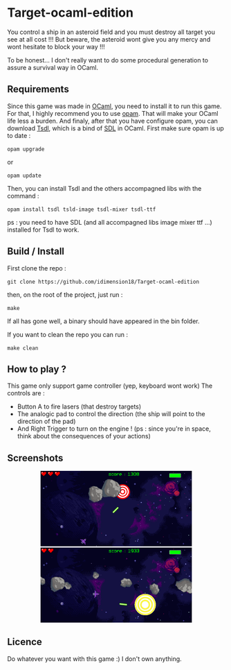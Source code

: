 # Target-ocaml-edition
You control a ship in an asteroid field and you must destroy all target you see at all cost !!!
But beware, the asteroid wont give you any mercy and wont hesitate to block your way !!!

To be honest... I don't really want to do some procedural generation to assure a survival way in OCaml. 

## Requirements
Since this game was made in [OCaml](https://ocaml.org/), you need to install it to run this game.
For that, I highly recommend you to use [opam](https://opam.ocaml.org/). That will make your OCaml life less a burden.
And finaly, after that you have configure opam, you can download [Tsdl](https://ocaml.org/p/tsdl/latest/CHANGES.md.html), which is a bind of [SDL](https://www.libsdl.org/) in OCaml.
First make sure opam is up to date : 
```
opam upgrade
```
or
```
opam update
```
Then, you can install Tsdl and the others accompagned libs with the command :

```
opam install tsdl tsld-image tsdl-mixer tsdl-ttf
```
ps : you need to have SDL (and all accompagned libs image mixer ttf ...) installed for Tsdl to work.

## Build / Install
First clone the repo :
```
git clone https://github.com/idimension18/Target-ocaml-edition
```
then, on the root of the project, just run :
```
make
```
If all has gone well, a binary should have appeared in the bin folder.

If you want to clean the repo you can run :
```
make clean
```

## How to play ?
This game only support game controller (yep, keyboard wont work)
The controls are :
- Button A to fire lasers (that destroy targets)
- The analogic pad to control the direction (the ship will point to the direction of the pad)
- And Right Trigger to turn on the engine ! (ps : since you're in space, think about the consequences of your actions)

## Screenshots 
<p align="center">
  <img src="data/images/screen1.png" width="350" title="Cool screenshot 1">
  <img src="data/images/screen3.png" width="350" title="Cool screenshot 2">
</p>

## Licence
Do whatever you want with this game :) I don't own anything.

